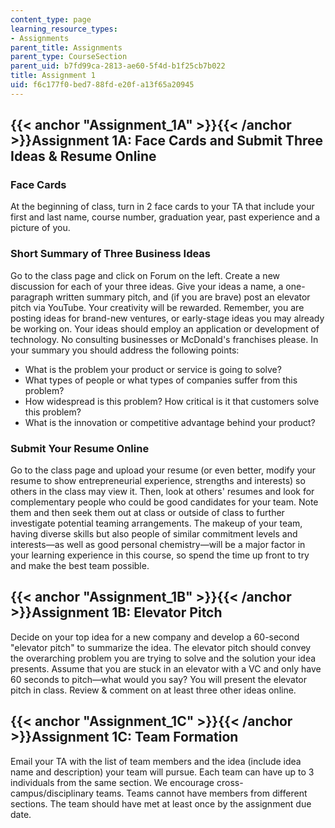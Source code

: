```yaml
---
content_type: page
learning_resource_types:
- Assignments
parent_title: Assignments
parent_type: CourseSection
parent_uid: b7fd99ca-2813-ae60-5f4d-b1f25cb7b022
title: Assignment 1
uid: f6c177f0-bed7-88fd-e20f-a13f65a20945
---
```


{{< anchor "Assignment_1A" >}}{{< /anchor >}}Assignment 1A: Face Cards and Submit Three Ideas & Resume Online
-------------------------------------------------------------------------------------------------------------

### Face Cards

At the beginning of class, turn in 2 face cards to your TA that include your first and last name, course number, graduation year, past experience and a picture of you.

### Short Summary of Three Business Ideas

Go to the class page and click on Forum on the left. Create a new discussion for each of your three ideas. Give your ideas a name, a one-paragraph written summary pitch, and (if you are brave) post an elevator pitch via YouTube. Your creativity will be rewarded. Remember, you are posting ideas for brand-new ventures, or early-stage ideas you may already be working on. Your ideas should employ an application or development of technology. No consulting businesses or McDonald's franchises please. In your summary you should address the following points:

*   What is the problem your product or service is going to solve?
*   What types of people or what types of companies suffer from this problem?
*   How widespread is this problem? How critical is it that customers solve this problem?
*   What is the innovation or competitive advantage behind your product?

### Submit Your Resume Online

Go to the class page and upload your resume (or even better, modify your resume to show entrepreneurial experience, strengths and interests) so others in the class may view it. Then, look at others' resumes and look for complementary people who could be good candidates for your team. Note them and then seek them out at class or outside of class to further investigate potential teaming arrangements. The makeup of your team, having diverse skills but also people of similar commitment levels and interests—as well as good personal chemistry—will be a major factor in your learning experience in this course, so spend the time up front to try and make the best team possible.

{{< anchor "Assignment_1B" >}}{{< /anchor >}}Assignment 1B: Elevator Pitch
--------------------------------------------------------------------------

Decide on your top idea for a new company and develop a 60-second "elevator pitch" to summarize the idea. The elevator pitch should convey the overarching problem you are trying to solve and the solution your idea presents. Assume that you are stuck in an elevator with a VC and only have 60 seconds to pitch—what would you say? You will present the elevator pitch in class. Review & comment on at least three other ideas online.

{{< anchor "Assignment_1C" >}}{{< /anchor >}}Assignment 1C: Team Formation
--------------------------------------------------------------------------

Email your TA with the list of team members and the idea (include idea name and description) your team will pursue. Each team can have up to 3 individuals from the same section. We encourage cross-campus/disciplinary teams. Teams cannot have members from different sections. The team should have met at least once by the assignment due date.